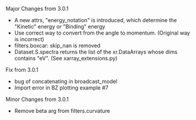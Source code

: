 Major Changes from 3.0.1

- A new attrs, "energy_notation" is introduced, which determine the "Kinetic" energy or "Binding" energy
- Use correct way to convert from the angle to momentum. (Original way is incorrect)
- filters.boxcar: skip_nan is removed
- Dataset.S.spectra returns the list of the xr.DataArrays whose dims contains "eV". (See xarray_extensions.py)

Fix from 3.0.1

- bug of concatenating in broadcast_model
- Import error in BZ plotting example #7

Minor Changes from 3.0.1

- Remove beta arg from filters.curvature
